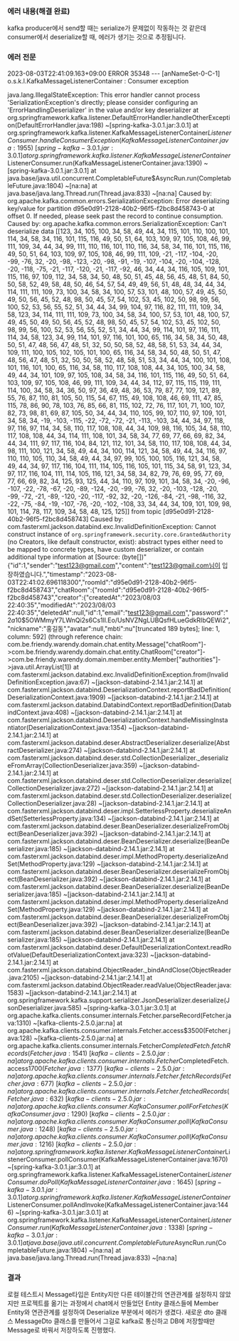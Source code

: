 ### 에러 내용(해결 완료)
kafka producer에서 send할 때는 serialize가 문제없이 작동하는 것 같은데
consumer에서 deserialize할 때, 에러가 생기는 것으로 추정됩니다.

### 에러 전문
2023-08-03T22:41:09.163+09:00 ERROR 35348 --- [anNameSet-0-C-1] o.s.k.l.KafkaMessageListenerContainer    : Consumer exception

java.lang.IllegalStateException: This error handler cannot process 'SerializationException's directly; please consider configuring an 'ErrorHandlingDeserializer' in the value and/or key deserializer
at org.springframework.kafka.listener.DefaultErrorHandler.handleOtherException(DefaultErrorHandler.java:198) ~[spring-kafka-3.0.1.jar:3.0.1]
at org.springframework.kafka.listener.KafkaMessageListenerContainer$ListenerConsumer.handleConsumerException(KafkaMessageListenerContainer.java:1955) ~[spring-kafka-3.0.1.jar:3.0.1]
at org.springframework.kafka.listener.KafkaMessageListenerContainer$ListenerConsumer.run(KafkaMessageListenerContainer.java:1390) ~[spring-kafka-3.0.1.jar:3.0.1]
at java.base/java.util.concurrent.CompletableFuture$AsyncRun.run(CompletableFuture.java:1804) ~[na:na]
at java.base/java.lang.Thread.run(Thread.java:833) ~[na:na]
Caused by: org.apache.kafka.common.errors.SerializationException: Error deserializing key/value for partition d95e0d91-2128-40b2-96f5-f2bc8d458743-0 at offset 0. If needed, please seek past the record to continue consumption.
Caused by: org.apache.kafka.common.errors.SerializationException: Can't deserialize data [[123, 34, 105, 100, 34, 58, 49, 44, 34, 115, 101, 110, 100, 101, 114, 34, 58, 34, 116, 101, 115, 116, 49, 50, 51, 64, 103, 109, 97, 105, 108, 46, 99, 111, 109, 34, 44, 34, 99, 111, 110, 116, 101, 110, 116, 34, 58, 34, 116, 101, 115, 116, 49, 50, 51, 64, 103, 109, 97, 105, 108, 46, 99, 111, 109, -21, -117, -104, -20, -99, -76, 32, -20, -98, -123, -20, -98, -91, -19, -107, -104, -20, -104, -128, -20, -118, -75, -21, -117, -120, -21, -117, -92, 46, 34, 44, 34, 116, 105, 109, 101, 115, 116, 97, 109, 112, 34, 58, 34, 50, 48, 50, 51, 45, 48, 56, 45, 48, 51, 84, 50, 50, 58, 52, 49, 58, 48, 50, 46, 54, 57, 54, 49, 49, 56, 51, 48, 48, 34, 44, 34, 114, 111, 111, 109, 73, 100, 34, 58, 34, 100, 57, 53, 101, 48, 100, 57, 49, 45, 50, 49, 50, 56, 45, 52, 48, 98, 50, 45, 57, 54, 102, 53, 45, 102, 50, 98, 99, 56, 100, 52, 53, 56, 55, 52, 51, 34, 44, 34, 99, 104, 97, 116, 82, 111, 111, 109, 34, 58, 123, 34, 114, 111, 111, 109, 73, 100, 34, 58, 34, 100, 57, 53, 101, 48, 100, 57, 49, 45, 50, 49, 50, 56, 45, 52, 48, 98, 50, 45, 57, 54, 102, 53, 45, 102, 50, 98, 99, 56, 100, 52, 53, 56, 55, 52, 51, 34, 44, 34, 99, 114, 101, 97, 116, 111, 114, 34, 58, 123, 34, 99, 114, 101, 97, 116, 101, 100, 65, 116, 34, 58, 34, 50, 48, 50, 51, 47, 48, 56, 47, 48, 51, 32, 50, 50, 58, 52, 48, 58, 51, 53, 34, 44, 34, 109, 111, 100, 105, 102, 105, 101, 100, 65, 116, 34, 58, 34, 50, 48, 50, 51, 47, 48, 56, 47, 48, 51, 32, 50, 50, 58, 52, 48, 58, 51, 53, 34, 44, 34, 100, 101, 108, 101, 116, 101, 100, 65, 116, 34, 58, 110, 117, 108, 108, 44, 34, 105, 100, 34, 58, 49, 44, 34, 101, 109, 97, 105, 108, 34, 58, 34, 116, 101, 115, 116, 49, 50, 51, 64, 103, 109, 97, 105, 108, 46, 99, 111, 109, 34, 44, 34, 112, 97, 115, 115, 119, 111, 114, 100, 34, 58, 34, 36, 50, 97, 36, 49, 48, 36, 53, 79, 87, 77, 109, 121, 89, 55, 76, 87, 110, 81, 105, 50, 115, 54, 67, 115, 49, 108, 108, 46, 69, 111, 47, 85, 115, 78, 86, 90, 78, 103, 76, 85, 66, 81, 115, 102, 72, 76, 117, 101, 71, 100, 107, 82, 73, 98, 81, 69, 87, 105, 50, 34, 44, 34, 110, 105, 99, 107, 110, 97, 109, 101, 34, 58, 34, -19, -103, -115, -22, -72, -72, -21, -113, -103, 34, 44, 34, 97, 118, 97, 116, 97, 114, 34, 58, 110, 117, 108, 108, 44, 34, 109, 98, 116, 105, 34, 58, 110, 117, 108, 108, 44, 34, 114, 111, 108, 101, 34, 58, 34, 77, 69, 77, 66, 69, 82, 34, 44, 34, 111, 97, 117, 116, 104, 84, 121, 112, 101, 34, 58, 110, 117, 108, 108, 44, 34, 98, 111, 100, 121, 34, 58, 49, 44, 34, 100, 114, 121, 34, 58, 49, 44, 34, 116, 97, 110, 110, 105, 110, 34, 58, 49, 44, 34, 97, 99, 105, 100, 105, 116, 121, 34, 58, 49, 44, 34, 97, 117, 116, 104, 111, 114, 105, 116, 105, 101, 115, 34, 58, 91, 123, 34, 97, 117, 116, 104, 111, 114, 105, 116, 121, 34, 58, 34, 82, 79, 76, 69, 95, 77, 69, 77, 66, 69, 82, 34, 125, 93, 125, 44, 34, 110, 97, 109, 101, 34, 58, 34, -20, -96, -107, -22, -78, -67, -20, -89, -124, -20, -99, -76, 32, -20, -103, -128, -20, -99, -72, -21, -89, -120, -20, -117, -92, 32, -20, -126, -84, -21, -98, -116, 32, -22, -75, -84, -19, -107, -76, -20, -102, -108, 33, 34, 44, 34, 109, 101, 109, 98, 101, 114, 78, 117, 109, 34, 58, 48, 125, 125]] from topic [d95e0d91-2128-40b2-96f5-f2bc8d458743]
Caused by: com.fasterxml.jackson.databind.exc.InvalidDefinitionException: Cannot construct instance of `org.springframework.security.core.GrantedAuthority` (no Creators, like default constructor, exist): abstract types either need to be mapped to concrete types, have custom deserializer, or contain additional type information
at [Source: (byte[])"{"id":1,"sender":"test123@gmail.com","content":"test123@gmail.com님이 입장하였습니다.","timestamp":"2023-08-03T22:41:02.696118300","roomId":"d95e0d91-2128-40b2-96f5-f2bc8d458743","chatRoom":{"roomId":"d95e0d91-2128-40b2-96f5-f2bc8d458743","creator":{"createdAt":"2023/08/03 22:40:35","modifiedAt":"2023/08/03 22:40:35","deletedAt":null,"id":1,"email":"test123@gmail.com","password":"$2a$10$5OWMmyY7LWnQi2s6Cs1ll.Eo/UsNVZNgLUBQsfHLueGdkRIbQEWi2","nickname":"홍길동","avatar":null,"mbti":nu"[truncated 189 bytes]; line: 1, column: 592] (through reference chain: com.be.friendy.warendy.domain.chat.entity.Message["chatRoom"]->com.be.friendy.warendy.domain.chat.entity.ChatRoom["creator"]->com.be.friendy.warendy.domain.member.entity.Member["authorities"]->java.util.ArrayList[1])
at com.fasterxml.jackson.databind.exc.InvalidDefinitionException.from(InvalidDefinitionException.java:67) ~[jackson-databind-2.14.1.jar:2.14.1]
at com.fasterxml.jackson.databind.DeserializationContext.reportBadDefinition(DeserializationContext.java:1909) ~[jackson-databind-2.14.1.jar:2.14.1]
at com.fasterxml.jackson.databind.DatabindContext.reportBadDefinition(DatabindContext.java:408) ~[jackson-databind-2.14.1.jar:2.14.1]
at com.fasterxml.jackson.databind.DeserializationContext.handleMissingInstantiator(DeserializationContext.java:1354) ~[jackson-databind-2.14.1.jar:2.14.1]
at com.fasterxml.jackson.databind.deser.AbstractDeserializer.deserialize(AbstractDeserializer.java:274) ~[jackson-databind-2.14.1.jar:2.14.1]
at com.fasterxml.jackson.databind.deser.std.CollectionDeserializer._deserializeFromArray(CollectionDeserializer.java:359) ~[jackson-databind-2.14.1.jar:2.14.1]
at com.fasterxml.jackson.databind.deser.std.CollectionDeserializer.deserialize(CollectionDeserializer.java:272) ~[jackson-databind-2.14.1.jar:2.14.1]
at com.fasterxml.jackson.databind.deser.std.CollectionDeserializer.deserialize(CollectionDeserializer.java:28) ~[jackson-databind-2.14.1.jar:2.14.1]
at com.fasterxml.jackson.databind.deser.impl.SetterlessProperty.deserializeAndSet(SetterlessProperty.java:134) ~[jackson-databind-2.14.1.jar:2.14.1]
at com.fasterxml.jackson.databind.deser.BeanDeserializer.deserializeFromObject(BeanDeserializer.java:392) ~[jackson-databind-2.14.1.jar:2.14.1]
at com.fasterxml.jackson.databind.deser.BeanDeserializer.deserialize(BeanDeserializer.java:185) ~[jackson-databind-2.14.1.jar:2.14.1]
at com.fasterxml.jackson.databind.deser.impl.MethodProperty.deserializeAndSet(MethodProperty.java:129) ~[jackson-databind-2.14.1.jar:2.14.1]
at com.fasterxml.jackson.databind.deser.BeanDeserializer.deserializeFromObject(BeanDeserializer.java:392) ~[jackson-databind-2.14.1.jar:2.14.1]
at com.fasterxml.jackson.databind.deser.BeanDeserializer.deserialize(BeanDeserializer.java:185) ~[jackson-databind-2.14.1.jar:2.14.1]
at com.fasterxml.jackson.databind.deser.impl.MethodProperty.deserializeAndSet(MethodProperty.java:129) ~[jackson-databind-2.14.1.jar:2.14.1]
at com.fasterxml.jackson.databind.deser.BeanDeserializer.deserializeFromObject(BeanDeserializer.java:392) ~[jackson-databind-2.14.1.jar:2.14.1]
at com.fasterxml.jackson.databind.deser.BeanDeserializer.deserialize(BeanDeserializer.java:185) ~[jackson-databind-2.14.1.jar:2.14.1]
at com.fasterxml.jackson.databind.deser.DefaultDeserializationContext.readRootValue(DefaultDeserializationContext.java:323) ~[jackson-databind-2.14.1.jar:2.14.1]
at com.fasterxml.jackson.databind.ObjectReader._bindAndClose(ObjectReader.java:2105) ~[jackson-databind-2.14.1.jar:2.14.1]
at com.fasterxml.jackson.databind.ObjectReader.readValue(ObjectReader.java:1583) ~[jackson-databind-2.14.1.jar:2.14.1]
at org.springframework.kafka.support.serializer.JsonDeserializer.deserialize(JsonDeserializer.java:585) ~[spring-kafka-3.0.1.jar:3.0.1]
at org.apache.kafka.clients.consumer.internals.Fetcher.parseRecord(Fetcher.java:1310) ~[kafka-clients-2.5.0.jar:na]
at org.apache.kafka.clients.consumer.internals.Fetcher.access$3500(Fetcher.java:128) ~[kafka-clients-2.5.0.jar:na]
at org.apache.kafka.clients.consumer.internals.Fetcher$CompletedFetch.fetchRecords(Fetcher.java:1541) ~[kafka-clients-2.5.0.jar:na]
at org.apache.kafka.clients.consumer.internals.Fetcher$CompletedFetch.access$1700(Fetcher.java:1377) ~[kafka-clients-2.5.0.jar:na]
at org.apache.kafka.clients.consumer.internals.Fetcher.fetchRecords(Fetcher.java:677) ~[kafka-clients-2.5.0.jar:na]
at org.apache.kafka.clients.consumer.internals.Fetcher.fetchedRecords(Fetcher.java:632) ~[kafka-clients-2.5.0.jar:na]
at org.apache.kafka.clients.consumer.KafkaConsumer.pollForFetches(KafkaConsumer.java:1290) ~[kafka-clients-2.5.0.jar:na]
at org.apache.kafka.clients.consumer.KafkaConsumer.poll(KafkaConsumer.java:1248) ~[kafka-clients-2.5.0.jar:na]
at org.apache.kafka.clients.consumer.KafkaConsumer.poll(KafkaConsumer.java:1216) ~[kafka-clients-2.5.0.jar:na]
at org.springframework.kafka.listener.KafkaMessageListenerContainer$ListenerConsumer.pollConsumer(KafkaMessageListenerContainer.java:1670) ~[spring-kafka-3.0.1.jar:3.0.1]
at org.springframework.kafka.listener.KafkaMessageListenerContainer$ListenerConsumer.doPoll(KafkaMessageListenerContainer.java:1645) ~[spring-kafka-3.0.1.jar:3.0.1]
at org.springframework.kafka.listener.KafkaMessageListenerContainer$ListenerConsumer.pollAndInvoke(KafkaMessageListenerContainer.java:1446) ~[spring-kafka-3.0.1.jar:3.0.1]
at org.springframework.kafka.listener.KafkaMessageListenerContainer$ListenerConsumer.run(KafkaMessageListenerContainer.java:1338) ~[spring-kafka-3.0.1.jar:3.0.1]
at java.base/java.util.concurrent.CompletableFuture$AsyncRun.run(CompletableFuture.java:1804) ~[na:na]
at java.base/java.lang.Thread.run(Thread.java:833) ~[na:na]

### 결과
로컬 테스트시 Message타입은 Entity지만 다른 테이블간의 연관관계를 설정하지 않았지만 프로젝트를 옮기는 과정에서
chat에서 만들었던 Entity 클래스들에 Member Entity와 연관관계를 설정하여 Deserialize 부분에서 에러가 생겼다.
새로운 dto 클래스 MessageDto 클래스를 만들어서 그걸로 kafka로 통신하고 DB에 저장할때만 Message로 바꿔서 저장하도록 진행했다.
